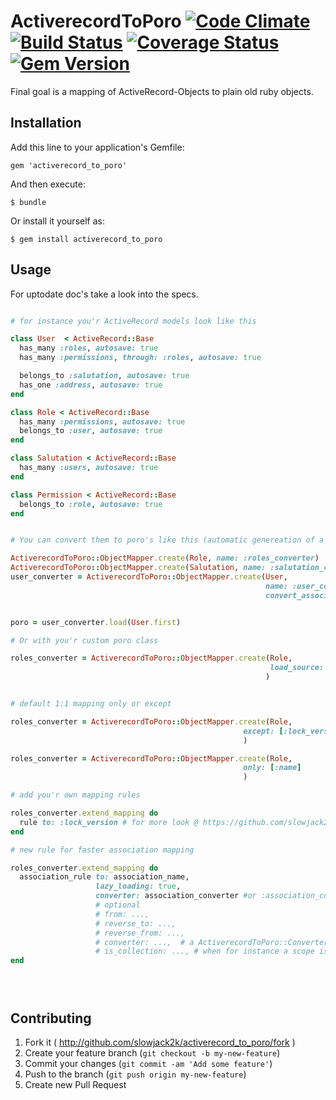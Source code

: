 # ActiverecordToPoro [![Code Climate](https://codeclimate.com/github/slowjack2k/activerecord_to_poro.png)](https://codeclimate.com/github/slowjack2k/activerecord_to_poro  ) [![Build Status](https://travis-ci.org/slowjack2k/activerecord_to_poro.png?branch=master)](https://travis-ci.org/slowjack2k/activerecord_to_poro) [![Coverage Status](https://coveralls.io/repos/slowjack2k/activerecord_to_poro/badge.png?branch=master)](https://coveralls.io/r/slowjack2k/activerecord_to_poro?branch=master) [![Gem Version](https://badge.fury.io/rb/activerecord_to_poro.png)](http://badge.fury.io/rb/activerecord_to_poro)

Final goal is a mapping of ActiveRecord-Objects to plain old ruby objects.

## Installation

Add this line to your application's Gemfile:

    gem 'activerecord_to_poro'

And then execute:

    $ bundle

Or install it yourself as:

    $ gem install activerecord_to_poro

## Usage

For uptodate doc's take a look into the specs.

```ruby

# for instance you'r ActiveRecord models look like this

class User  < ActiveRecord::Base
  has_many :roles, autosave: true
  has_many :permissions, through: :roles, autosave: true

  belongs_to :salutation, autosave: true
  has_one :address, autosave: true
end

class Role < ActiveRecord::Base
  has_many :permissions, autosave: true
  belongs_to :user, autosave: true
end

class Salutation < ActiveRecord::Base
  has_many :users, autosave: true
end

class Permission < ActiveRecord::Base
  belongs_to :role, autosave: true
end


# You can convert them to poro's like this (automatic genereation of a poro class out of you'r AR class)

ActiverecordToPoro::ObjectMapper.create(Role, name: :roles_converter)
ActiverecordToPoro::ObjectMapper.create(Salutation, name: :salutation_converter)
user_converter = ActiverecordToPoro::ObjectMapper.create(User,
                                                         name: :user_converter,
                                                         convert_associations: {roles: :roles_converter, salutation: :salutation_converter})


poro = user_converter.load(User.first)

# Or with you'r custom poro class

roles_converter = ActiverecordToPoro::ObjectMapper.create(Role,
                                                          load_source: YourPoroClass
                                                         )


# default 1:1 mapping only or except

roles_converter = ActiverecordToPoro::ObjectMapper.create(Role,
                                                    except: [:lock_version]
                                                    )

roles_converter = ActiverecordToPoro::ObjectMapper.create(Role,
                                                    only: [:name]
                                                    )

# add you'r own mapping rules

roles_converter.extend_mapping do
  rule to: :lock_version # for more look @ https://github.com/slowjack2k/yaoc
end

# new rule for faster association mapping

roles_converter.extend_mapping do
  association_rule to: association_name,
                   lazy_loading: true,
                   converter: association_converter #or :association_converter when you'r converter has a name
                   # optional
                   # from: ...,
                   # reverse_to: ...,
                   # reverse_from: ...,
                   # converter: ...,  # a ActiverecordToPoro::Converter
                   # is_collection: ..., # when for instance a scope is used or another method that delivers an ar object
end





```

## Contributing

1. Fork it ( http://github.com/slowjack2k/activerecord_to_poro/fork )
2. Create your feature branch (`git checkout -b my-new-feature`)
3. Commit your changes (`git commit -am 'Add some feature'`)
4. Push to the branch (`git push origin my-new-feature`)
5. Create new Pull Request
